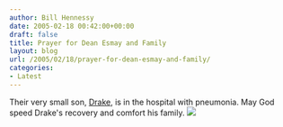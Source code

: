 ```yaml
---
author: Bill Hennessy
date: 2005-02-18 00:42:00+00:00
draft: false
title: Prayer for Dean Esmay and Family
layout: blog
url: /2005/02/18/prayer-for-dean-esmay-and-family/
categories:
- Latest
---
```


Their very small son, [Drake](https://www.deanesmay.com/posts/1108674151.shtml), is in the hospital with pneumonia. May God speed Drake's recovery and comfort his family. ![](https://blog.billhennessy.com/aggbug.aspx?PostID=1117)

